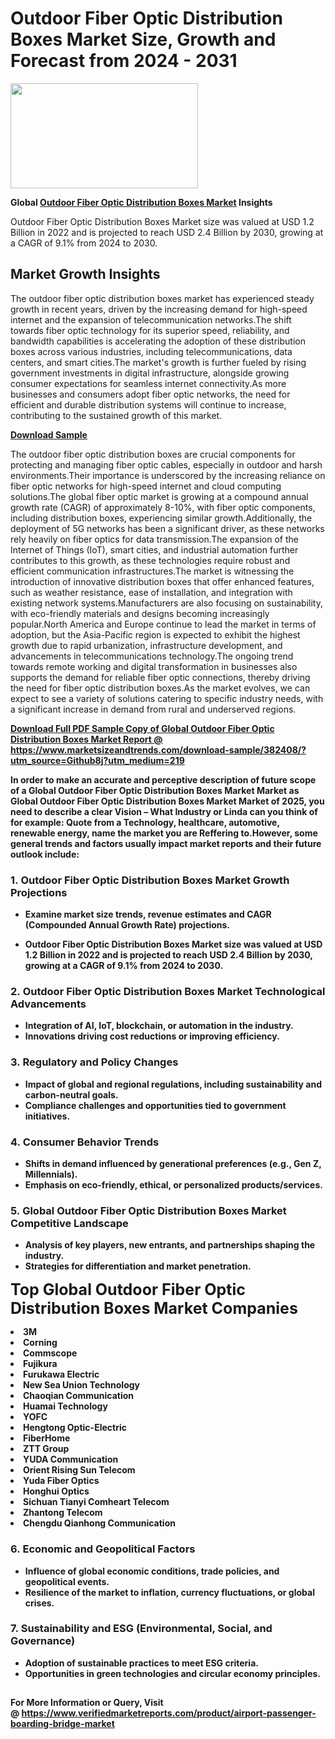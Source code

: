 <H1>Outdoor Fiber Optic Distribution Boxes Market Size, Growth and Forecast from 2024 - 2031</H1><img class="aligncenter size-medium wp-image-584254" src="https://thirdeyenews.in/wp-content/uploads/2024/09/Global-Market-Research-300x168.jpeg" alt="" width="300" height="168" /><p><strong>Global&nbsp;<a href="https://www.marketsizeandtrends.com/download-sample/382408/?utm_source=Github8j?utm_medium=219">Outdoor Fiber Optic Distribution Boxes Market</a> Insights</strong></p><p>Outdoor Fiber Optic Distribution Boxes Market size was valued at USD 1.2 Billion in 2022 and is projected to reach USD 2.4 Billion by 2030, growing at a CAGR of 9.1% from 2024 to 2030.</p><p><h2>Market Growth Insights</h2> <p>The outdoor fiber optic distribution boxes market has experienced steady growth in recent years, driven by the increasing demand for high-speed internet and the expansion of telecommunication networks.The shift towards fiber optic technology for its superior speed, reliability, and bandwidth capabilities is accelerating the adoption of these distribution boxes across various industries, including telecommunications, data centers, and smart cities.The market's growth is further fueled by rising government investments in digital infrastructure, alongside growing consumer expectations for seamless internet connectivity.As more businesses and consumers adopt fiber optic networks, the need for efficient and durable distribution systems will continue to increase, contributing to the sustained growth of this market.</p> <p><strong><a href="#">Download Sample</a></strong></p> <p>The outdoor fiber optic distribution boxes are crucial components for protecting and managing fiber optic cables, especially in outdoor and harsh environments.Their importance is underscored by the increasing reliance on fiber optic networks for high-speed internet and cloud computing solutions.The global fiber optic market is growing at a compound annual growth rate (CAGR) of approximately 8-10%, with fiber optic components, including distribution boxes, experiencing similar growth.Additionally, the deployment of 5G networks has been a significant driver, as these networks rely heavily on fiber optics for data transmission.The expansion of the Internet of Things (IoT), smart cities, and industrial automation further contributes to this growth, as these technologies require robust and efficient communication infrastructures.The market is witnessing the introduction of innovative distribution boxes that offer enhanced features, such as weather resistance, ease of installation, and integration with existing network systems.Manufacturers are also focusing on sustainability, with eco-friendly materials and designs becoming increasingly popular.North America and Europe continue to lead the market in terms of adoption, but the Asia-Pacific region is expected to exhibit the highest growth due to rapid urbanization, infrastructure development, and advancements in telecommunications technology.The ongoing trend towards remote working and digital transformation in businesses also supports the demand for reliable fiber optic connections, thereby driving the need for fiber optic distribution boxes.As the market evolves, we can expect to see a variety of solutions catering to specific industry needs, with a significant increase in demand from rural and underserved regions.<p><strong><a href="#"></p><p><span class=""><strong>Download Full PDF Sample Copy of Global Outdoor Fiber Optic Distribution Boxes Market Report</strong> @ <a href="https://www.marketsizeandtrends.com/download-sample/382408/?utm_source=Github8j?utm_medium=219" target="_blank">https://www.marketsizeandtrends.com/download-sample/382408/?utm_source=Github8j?utm_medium=219</a></span></p><p>In order to make an accurate and perceptive description of future scope of a Global&nbsp;Outdoor Fiber Optic Distribution Boxes Market Market as Global&nbsp;Outdoor Fiber Optic Distribution Boxes Market Market of 2025, you need to describe a clear Vision &ndash; What Industry or Linda can you think of for example: Quote from a Technology, healthcare, automotive, renewable energy, name the market you are Reffering to.However, some general trends and factors usually impact market reports and their future outlook include:</p><h3>1.&nbsp;<strong>Outdoor Fiber Optic Distribution Boxes Market Growth Projections</strong></h3><ul><li>Examine market size trends, revenue estimates and CAGR (Compounded Annual Growth Rate) projections.</li><li><p>Outdoor Fiber Optic Distribution Boxes Market size was valued at USD 1.2 Billion in 2022 and is projected to reach USD 2.4 Billion by 2030, growing at a CAGR of 9.1% from 2024 to 2030.</p></li></ul><h3>2.&nbsp;<strong>Outdoor Fiber Optic Distribution Boxes Market Technological Advancements</strong></h3><ul><li>Integration of AI, IoT, blockchain, or automation in the industry.</li><li>Innovations driving cost reductions or improving efficiency.</li></ul><h3>3.&nbsp;<strong>Regulatory and Policy Changes</strong></h3><ul><li>Impact of global and regional regulations, including sustainability and carbon-neutral goals.</li><li>Compliance challenges and opportunities tied to government initiatives.</li></ul><h3>4.&nbsp;<strong>Consumer Behavior Trends</strong></h3><ul><li>Shifts in demand influenced by generational preferences (e.g., Gen Z, Millennials).</li><li>Emphasis on eco-friendly, ethical, or personalized products/services.</li></ul><h3>5.&nbsp;<strong>Global Outdoor Fiber Optic Distribution Boxes Market Competitive Landscape</strong></h3><ul><li>Analysis of key players, new entrants, and partnerships shaping the industry.</li><li>Strategies for differentiation and market penetration.</li></ul><p data-pm-slice="1 1 []"><span style="color: inherit; font-family: inherit; font-size: 25px;">Top Global Outdoor Fiber Optic Distribution Boxes Market Companies</span></p><div class="" data-test-id=""><p><li>3M</li><li> Corning</li><li> Commscope</li><li> Fujikura</li><li> Furukawa Electric</li><li> New Sea Union Technology</li><li> Chaoqian Communication</li><li> Huamai Technology</li><li> YOFC</li><li> Hengtong Optic-Electric</li><li> FiberHome</li><li> ZTT Group</li><li> YUDA Communication</li><li> Orient Rising Sun Telecom</li><li> Yuda Fiber Optics</li><li> Honghui Optics</li><li> Sichuan Tianyi Comheart Telecom</li><li> Zhantong Telecom</li><li> Chengdu Qianhong Communication</li></p></div><h3>6.&nbsp;<strong>Economic and Geopolitical Factors</strong></h3><ul><li>Influence of global economic conditions, trade policies, and geopolitical events.</li><li>Resilience of the market to inflation, currency fluctuations, or global crises.</li></ul><h3>7.&nbsp;<strong>Sustainability and ESG (Environmental, Social, and Governance)</strong></h3><ul><li>Adoption of sustainable practices to meet ESG criteria.</li><li>Opportunities in green technologies and circular economy principles.</li></ul><h2><strong style="font-size: 14px;">For More Information or Query, Visit @&nbsp;</strong><a style="background-color: #ffffff; font-size: 14px;" href="https://www.marketsizeandtrends.com/report/outdoor-fiber-optic-distribution-boxes-market/" target="_blank">https://www.verifiedmarketreports.com/product/airport-passenger-boarding-bridge-market</a></h2>